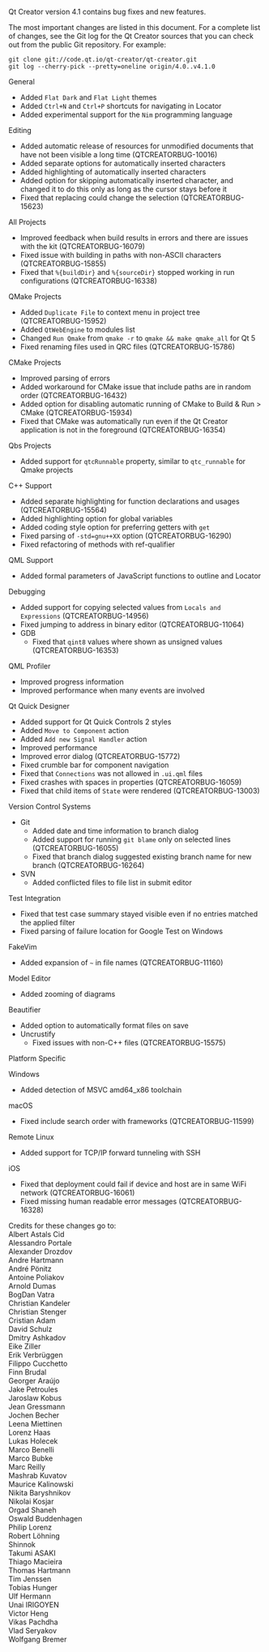 Qt Creator version 4.1 contains bug fixes and new features.

The most important changes are listed in this document. For a complete
list of changes, see the Git log for the Qt Creator sources that
you can check out from the public Git repository. For example:

    git clone git://code.qt.io/qt-creator/qt-creator.git
    git log --cherry-pick --pretty=oneline origin/4.0..v4.1.0

General

* Added `Flat Dark` and `Flat Light` themes
* Added `Ctrl+N` and `Ctrl+P` shortcuts for navigating in Locator
* Added experimental support for the `Nim` programming language

Editing

* Added automatic release of resources for unmodified documents that have
  not been visible a long time (QTCREATORBUG-10016)
* Added separate options for automatically inserted characters
* Added highlighting of automatically inserted characters
* Added option for skipping automatically inserted character, and changed
  it to do this only as long as the cursor stays before it
* Fixed that replacing could change the selection (QTCREATORBUG-15623)

All Projects

* Improved feedback when build results in errors and there
  are issues with the kit (QTCREATORBUG-16079)
* Fixed issue with building in paths with non-ASCII characters
  (QTCREATORBUG-15855)
* Fixed that `%{buildDir}` and `%{sourceDir}` stopped working in
  run configurations (QTCREATORBUG-16338)

QMake Projects

* Added `Duplicate File` to context menu in project tree (QTCREATORBUG-15952)
* Added `QtWebEngine` to modules list
* Changed `Run Qmake` from `qmake -r` to `qmake && make qmake_all` for Qt 5
* Fixed renaming files used in QRC files (QTCREATORBUG-15786)

CMake Projects

* Improved parsing of errors
* Added workaround for CMake issue that include paths are in random order
  (QTCREATORBUG-16432)
* Added option for disabling automatic running of CMake to Build & Run > CMake
  (QTCREATORBUG-15934)
* Fixed that CMake was automatically run even if the Qt Creator application
  is not in the foreground (QTCREATORBUG-16354)

Qbs Projects

* Added support for `qtcRunnable` property, similar to `qtc_runnable` for
  Qmake projects

C++ Support

* Added separate highlighting for function declarations and usages
  (QTCREATORBUG-15564)
* Added highlighting option for global variables
* Added coding style option for preferring getters with `get`
* Fixed parsing of `-std=gnu++XX` option (QTCREATORBUG-16290)
* Fixed refactoring of methods with ref-qualifier

QML Support

* Added formal parameters of JavaScript functions to outline and Locator

Debugging

* Added support for copying selected values from `Locals and Expressions`
  (QTCREATORBUG-14956)
* Fixed jumping to address in binary editor (QTCREATORBUG-11064)
* GDB
    * Fixed that `qint8` values where shown as unsigned values
      (QTCREATORBUG-16353)

QML Profiler

* Improved progress information
* Improved performance when many events are involved

Qt Quick Designer

* Added support for Qt Quick Controls 2 styles
* Added `Move to Component` action
* Added `Add new Signal Handler` action
* Improved performance
* Improved error dialog (QTCREATORBUG-15772)
* Fixed crumble bar for component navigation
* Fixed that `Connections` was not allowed in `.ui.qml` files
* Fixed crashes with spaces in properties (QTCREATORBUG-16059)
* Fixed that child items of `State` were rendered (QTCREATORBUG-13003)

Version Control Systems

* Git
    * Added date and time information to branch dialog
    * Added support for running `git blame` only on selected lines
      (QTCREATORBUG-16055)
    * Fixed that branch dialog suggested existing branch name for new branch
      (QTCREATORBUG-16264)
* SVN
    * Added conflicted files to file list in submit editor

Test Integration

* Fixed that test case summary stayed visible even if no entries matched
  the applied filter
* Fixed parsing of failure location for Google Test on Windows

FakeVim

* Added expansion of `~` in file names (QTCREATORBUG-11160)

Model Editor

* Added zooming of diagrams

Beautifier

* Added option to automatically format files on save
* Uncrustify
    * Fixed issues with non-C++ files (QTCREATORBUG-15575)

Platform Specific

Windows

* Added detection of MSVC amd64_x86 toolchain

macOS

* Fixed include search order with frameworks (QTCREATORBUG-11599)

Remote Linux

* Added support for TCP/IP forward tunneling with SSH

iOS

* Fixed that deployment could fail if device and host are in same WiFi network
  (QTCREATORBUG-16061)
* Fixed missing human readable error messages (QTCREATORBUG-16328)

Credits for these changes go to:  
Albert Astals Cid  
Alessandro Portale  
Alexander Drozdov  
Andre Hartmann  
André Pönitz  
Antoine Poliakov  
Arnold Dumas  
BogDan Vatra  
Christian Kandeler  
Christian Stenger  
Cristian Adam  
David Schulz  
Dmitry Ashkadov  
Eike Ziller  
Erik Verbrüggen  
Filippo Cucchetto  
Finn Brudal  
Georger Araújo  
Jake Petroules  
Jaroslaw Kobus  
Jean Gressmann  
Jochen Becher  
Leena Miettinen  
Lorenz Haas  
Lukas Holecek  
Marco Benelli  
Marco Bubke  
Marc Reilly  
Mashrab Kuvatov  
Maurice Kalinowski  
Nikita Baryshnikov  
Nikolai Kosjar  
Orgad Shaneh  
Oswald Buddenhagen  
Philip Lorenz  
Robert Löhning  
Shinnok  
Takumi ASAKI  
Thiago Macieira  
Thomas Hartmann  
Tim Jenssen  
Tobias Hunger  
Ulf Hermann  
Unai IRIGOYEN  
Victor Heng  
Vikas Pachdha  
Vlad Seryakov  
Wolfgang Bremer  

